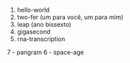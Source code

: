 1. hello-world
1. two-fer (um para você, um para mim)
1. leap (ano bissexto)
1. gigasecond
1. rna-transcription

7 - pangram
6 - space-age
